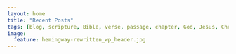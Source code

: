 ```yaml
---
layout: home
title: "Recent Posts"
tags: [blog, scripture, Bible, verse, passage, chapter, God, Jesus, Christ, Holy, Spirit, trinity, grace, sovereign, election, Baptist, Evangelical, Christian, commentary, analysis, worldview, world-view, "world view", idea, thought, announcements, programming, coding, hacking, linux, unix, gnu, computer, hardware, software]
image:
  feature: hemingway-rewritten_wp_header.jpg
---
```

